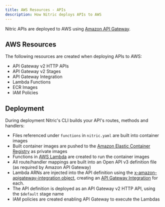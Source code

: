 ```yaml
---
title: AWS Resources - APIs
description: How Nitric deploys APIs to AWS
---
```


Nitric APIs are deployed to AWS using [Amazon API Gateway](https://aws.amazon.com/api-gateway/).

## AWS Resources

The following resources are created when deploying APIs to AWS:

- API Gateway v2 HTTP APIs
- API Gateway v2 Stages
- API Gateway Integration
- Lambda Functions
- ECR Images
- IAM Policies

## Deployment

During deployment Nitric's CLI builds your API's routes, methods and handlers:

- Files referenced under `functions` in `nitric.yaml` are built into container images
- Built container images are pushed to the [Amazon Elastic Container Registry](https://aws.amazon.com/ecr/) as private images
- Functions in [AWS Lambda](https://aws.amazon.com/lambda/) are created to run the container images
- All route/handler mappings are built into an Open API v3 definition file (as required by Amazon API Gateway)
- Lambda ARNs are injected into the API definition using the [x-amazon-apigateway-integration object](https://docs.aws.amazon.com/apigateway/latest/developerguide/api-gateway-swagger-extensions-integration.html), creating an [API Gateway Integration](https://docs.aws.amazon.com/apigateway/api-reference/resource/integration/) for each.
- The API definition is deployed as an API Gateway v2 HTTP API, using the `$default` stage name
- IAM policies are created enabling API Gateway to execute the Lambdas

